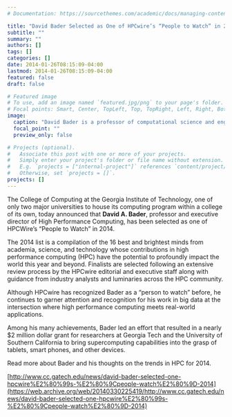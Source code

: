 ```yaml
---
# Documentation: https://sourcethemes.com/academic/docs/managing-content/

title: "David Bader Selected as One of HPCwire’s “People to Watch” in 2014"
subtitle: ""
summary: ""
authors: []
tags: []
categories: []
date: 2014-01-26T08:15:09-04:00
lastmod: 2014-01-26T08:15:09-04:00
featured: false
draft: false

# Featured image
# To use, add an image named `featured.jpg/png` to your page's folder.
# Focal points: Smart, Center, TopLeft, Top, TopRight, Left, Right, BottomLeft, Bottom, BottomRight.
image:
  caption: "David Bader is a professor of computational science and engineering in the College of Computing."
  focal_point: ""
  preview_only: false

# Projects (optional).
#   Associate this post with one or more of your projects.
#   Simply enter your project's folder or file name without extension.
#   E.g. `projects = ["internal-project"]` references `content/project/deep-learning/index.md`.
#   Otherwise, set `projects = []`.
projects: []
---
```


The College of Computing at the Georgia Institute of Technology, one of only two major universities to house its computing program within a college of its own, today announced that **David A. Bader**, professor and executive director of High Performance Computing, has been selected as one of HPCWire’s “People to Watch” in 2014.

The 2014 list is a compilation of the 16 best and brightest minds from academia, science, and technology whose contributions in high performance computing (HPC) have the potential to profoundly impact the world this year and beyond. Finalists are selected following an extensive review process by the HPCwire editorial and executive staff along with guidance from industry analysts and luminaries across the HPC community.

Although HPCwire has recognized Bader as a “person to watch” before, he continues to garner attention and recognition for his work in big data at the intersection where high performance computing meets real-world applications.

Among his many achievements, Bader led an effort that resulted in a nearly $2 million dollar grant for researchers at Georgia Tech and the University of Southern California to bring supercomputing capabilities into the grasp of tablets, smart phones, and other devices.

Read more about Bader and his thoughts on the trends in HPC for 2014.

[http://www.cc.gatech.edu/news/david-bader-selected-one-hpcwire%E2%80%99s-%E2%80%9Cpeople-watch%E2%80%9D-2014](https://web.archive.org/web/20140330225419/http://www.cc.gatech.edu/news/david-bader-selected-one-hpcwire%E2%80%99s-%E2%80%9Cpeople-watch%E2%80%9D-2014)
